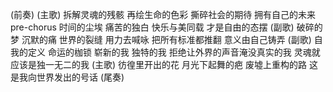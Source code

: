 (前奏)
(主歌)
拆解灵魂的残骸
再绘生命的色彩
撕碎社会的期待
拥有自己的未来
pre-chorus
时间的尘埃
痛苦的独白
快乐与美同载
才是自由的态摆
(副歌)
破碎的梦 沉默的痛
世界的裂缝 用力去喊咏
把所有标准都推翻
意义由自己铸弄
(副歌)
自我的定义 命运的枷锁
崭新的我 独特的我
拒绝让外界的声音淹没真实的我
灵魂就应该是独一无二的我
(主歌)
彷徨里开出的花
月光下起舞的疤
废墟上重构的路
这是我向世界发出的号话
(尾奏)
